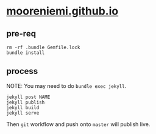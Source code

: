 # [mooreniemi.github.io](http://mooreniemi.github.io/)

## pre-req

```
rm -rf .bundle Gemfile.lock
bundle install
```

## process

NOTE: You may need to do `bundle exec jekyll`.

```
jekyll post NAME
jekyll publish
jekyll build
jekyll serve
```

Then `git` workflow and push onto `master` will publish live.
